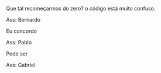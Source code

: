 Que tal recomeçarmos do zero? o código está muito confuso.

Ass: Bernardo

Eu concordo

Ass: Pablo

Pode ser

Ass: Gabriel

